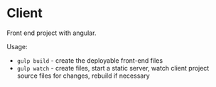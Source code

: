 Client
======

Front end project with angular.

Usage:

* ```gulp build``` - create the deployable front-end files
* ```gulp watch``` - create files, start a static server, watch client project source files for changes, rebuild if necessary
